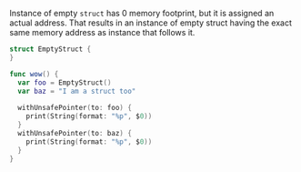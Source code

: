 Instance of empty `struct` has 0 memory footprint, but it is assigned an actual address.
That results in an instance of empty struct having the exact same memory address as instance that follows it.
```swift
struct EmptyStruct {
}

func wow() {
  var foo = EmptyStruct()
  var baz = "I am a struct too"
  
  withUnsafePointer(to: foo) {
    print(String(format: "%p", $0))
  }
  withUnsafePointer(to: baz) {
    print(String(format: "%p", $0))
  }
}

```
